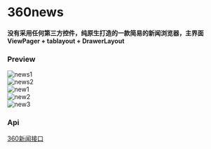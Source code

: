 # 360news
#### 没有采用任何第三方控件，纯原生打造的一款简易的新闻浏览器，主界面ViewPager + tablayout + DrawerLayout
### Preview
![news1](/screenshots/news1.gif) <br>
![news2](/screenshots/news2.gif) <br>
![new1](/screenshots/new1.png) <br>
![new2](/screenshots/new2.png) <br>
![new3](/screenshots/new3.png) <br>
### Api
[360新闻接口](https://www.idataapi.cn/product/detail/1)
